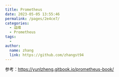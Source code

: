```yaml
---
title: Prometheus
date: 2023-05-05 13:55:46
permalink: /pages/2e4ce7/
categories:
  - 运维
  - Prometheus
tags:
  - 
author: 
  name: zhang
  link: https://github.com/zhangst94
---
```

参考：https://yunlzheng.gitbook.io/prometheus-book/
